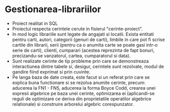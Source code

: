 # Gestionarea-librariilor
- Proiect realitat in SQL
- Proiectul respecta cerintele cerute in fisierul "cerinte-proiect".  
- In mod logic librariile sunt legate de angajati si locatii. Exista entitati pentru carti, autori, categorii (genuri de carti), limbile in care pot fi scrise cartile din librarii, serii (pentru ca o anumita carte se poate gasi intr-o serie de carti), clienti, cumparari (acestea reprezinta de fapt bonuri, precizandu-se vanzatorul, cartea, cumparatorul si data).
- Sunt realizate cerinte de tip probleme prin care se demonstreaza interactiunea dintre tabele si, desigur, cerintele sunt rezolvate, modul de gandire fiind exprimat si prin cuvinte.
- Pe langa baza de date creata, este facut si un referat prin care se explica buna functionare si se rezolva anumite cerinte, precum: aducerea la FN1 - FN5, aducerea la forma Boyce Codd, crearea unei expresii algebrice pe baza unei cerinte, optimizarea ei (aplicandi-se reguli de optimizare ce deriva din proprietatile operatilor algebrice relationale) si construire arborelui algebric corespunzator. 
